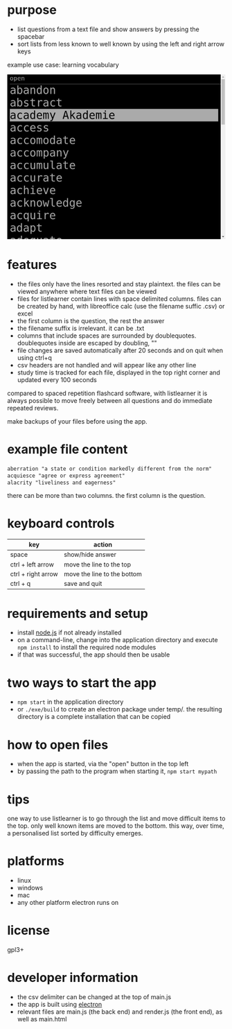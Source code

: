 # purpose
* list questions from a text file and show answers by pressing the spacebar
* sort lists from less known to well known by using the left and right arrow keys

example use case: learning vocabulary

![screenshot](other/screenshot.png?raw=true)

# features
* the files only have the lines resorted and stay plaintext. the files can be viewed anywhere where text files can be viewed
* files for listlearner contain lines with space delimited columns. files can be created by hand, with libreoffice calc (use the filename suffic .csv) or excel
* the first column is the question, the rest the answer
* the filename suffix is irrelevant. it can be .txt
* columns that include spaces are surrounded by doublequotes. doublequotes inside are escaped by doubling, ""
* file changes are saved automatically after 20 seconds and on quit when using ctrl+q
* csv headers are not handled and will appear like any other line
* study time is tracked for each file, displayed in the top right corner and updated every 100 seconds

compared to spaced repetition flashcard software, with listlearner it is always possible to move freely between all questions and do immediate repeated reviews.

make backups of your files before using the app.

# example file content
~~~
aberration "a state or condition markedly different from the norm"
acquiesce "agree or express agreement"
alacrity "liveliness and eagerness"
~~~

there can be more than two columns. the first column is the question.

# keyboard controls
| key | action |
| --- | --- |
| space  | show/hide answer |
| ctrl + left arrow | move the line to the top |
| ctrl + right arrow | move the line to the bottom |
| ctrl + q | save and quit |

# requirements and setup
* install [node.js](https://nodejs.org/en/) if not already installed
* on a command-line, change into the application directory and execute ``npm install`` to install the required node modules
* if that was successful, the app should then be usable

# two ways to start the app
* ``npm start`` in the application directory
* or ``./exe/build`` to create an electron package under temp/. the resulting directory is a complete installation that can be copied

# how to open files
* when the app is started, via the "open" button in the top left
* by passing the path to the program when starting it, ``npm start mypath``

# tips
one way to use listlearner is to go through the list and move difficult items to the top. only well known items are moved to the bottom. this way, over time, a personalised list sorted by difficulty emerges.

# platforms
* linux
* windows
* mac
* any other platform electron runs on

# license
gpl3+

# developer information
* the csv delimiter can be changed at the top of main.js
* the app is built using [electron](https://www.electronjs.org/)
* relevant files are main.js (the back end) and render.js (the front end), as well as main.html

